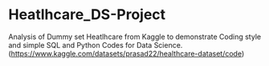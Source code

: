 # Heatlhcare_DS-Project
Analysis of Dummy set Heatlhcare from Kaggle to demonstrate Coding style and simple SQL and Python Codes for Data Science.(https://www.kaggle.com/datasets/prasad22/healthcare-dataset/code)
